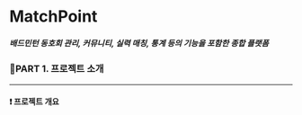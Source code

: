 # MatchPoint 
##### 배드민턴 동호회 관리, 커뮤니티, 실력 매칭, 통계 등의 기능을 포함한 종합 플랫폼

### 📌PART 1. 프로젝트 소개 <hr>
    
#### ❗ 프로젝트 개요
&nbsp;
